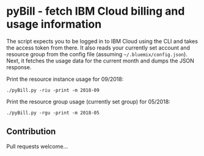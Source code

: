 # pyBill - fetch IBM Cloud billing and usage information

The script expects you to be logged in to IBM Cloud using the CLI and takes the access token from there. It also reads your currently set account and resource group from the config file (assuming `~/.bluemix/config.json`). Next, it fetches the usage data for the current month and dumps the JSON response.

Print the resource instance usage for 09/2018:
```
./pyBill.py -riu -print -m 2018-09
```

Print the resource group usage (currently set group) for 05/2018:
```
./pyBill.py -rgu -print -m 2018-05
```


## Contribution
Pull requests welcome...